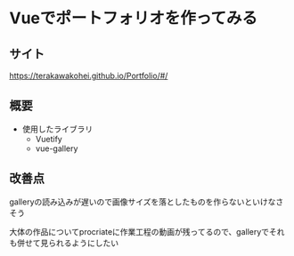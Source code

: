 # Vueでポートフォリオを作ってみる

## サイト
https://terakawakohei.github.io/Portfolio/#/

## 概要
* 使用したライブラリ
    * Vuetify
    * vue-gallery
## 改善点

galleryの読み込みが遅いので画像サイズを落としたものを作らないといけなさそう

大体の作品についてprocriateに作業工程の動画が残ってるので、galleryでそれも併せて見られるようにしたい
